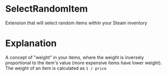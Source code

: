 # SelectRandomItem
Extension that will select random items within your Steam inventory 
# Explanation
A concept of "weight" in your items, where the weight is inversely proportional to the item's value (more expensive items have lower weight). The weight of an item is calculated as `1 / price`
